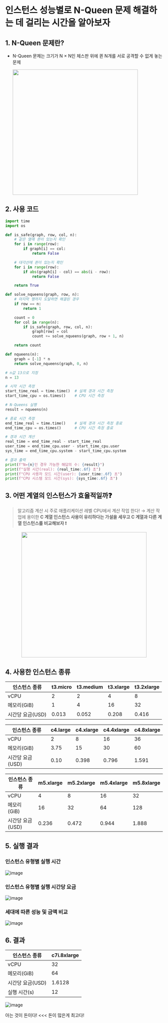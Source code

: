 # 인스턴스 성능별로 N-Queen 문제 해결하는 데 걸리는 시간을 알아보자

## 1. N-Queen 문제란?
- N-Queen 문제는 크기가 N × N인 체스판 위에 퀸 N개를 서로 공격할 수 없게 놓는 문제

    <img src="https://github.com/user-attachments/assets/6d9fbadf-93fc-4514-badd-00834c41d318" width="400"/>

## 2. 사용 코드 
```python
import time
import os

def is_safe(graph, row, col, n):
    # 같은 열에 퀸이 있는지 확인
    for i in range(row):
        if graph[i] == col:
            return False

    # 대각선에 퀸이 있는지 확인
    for i in range(row):
        if abs(graph[i] - col) == abs(i - row):
            return False

    return True

def solve_nqueens(graph, row, n):
    # 마지막 행까지 도달하면 해결된 경우
    if row == n:
        return 1

    count = 0
    for col in range(n):
        if is_safe(graph, row, col, n):
            graph[row] = col
            count += solve_nqueens(graph, row + 1, n)

    return count

def nqueens(n):
    graph = [-1] * n
    return solve_nqueens(graph, 0, n)

# n값 13으로 지정
n = 13

# 시작 시간 측정
start_time_real = time.time()  # 실제 경과 시간 측정
start_time_cpu = os.times()    # CPU 시간 측정

# N-Queens 실행
result = nqueens(n)

# 종료 시간 측정
end_time_real = time.time()    # 실제 경과 시간 측정 종료
end_time_cpu = os.times()      # CPU 시간 측정 종료

# 경과 시간 계산
real_time = end_time_real - start_time_real
user_time = end_time_cpu.user - start_time_cpu.user
sys_time = end_time_cpu.system - start_time_cpu.system

# 결과 출력
print(f"N={n}인 경우 가능한 해답의 수: {result}")
print(f"실행 시간(real): {real_time:.6f} 초")
print(f"CPU 사용자 모드 시간(user): {user_time:.6f} 초")
print(f"CPU 시스템 모드 시간(sys): {sys_time:.6f} 초")

```

## 3. 어떤 계열의 인스턴스가 효율적일까❓
> 알고리즘 계산 시 주로 애플리케이션 레벨 CPU에서 계산 작업 한다! → 계산 작업에 용이한 **C 계열 인스턴스 사용이 유리하다는 가설을 세우고 C 계열과 다른 계열 인스턴스를 비교해보자 ❗** 

<p align="center">
    <img src="https://github.com/user-attachments/assets/8af1a319-2f7f-4607-bdd9-026dd61a4b33" width="400"/>
</p>

## 4. 사용한 인스턴스 종류
| 인스턴스 종류 | t3.micro | t3.medium | t3.xlarge | t3.2xlarge |
| --- | --- | --- | --- | --- |
| vCPU | 2 | 2 | 4 | 8 |
| 메모리(GiB) | 1 | 4 | 16 | 32 |
| 시간당 요금(USD) | 0.013 | 0.052 | 0.208 | 0.416 |

| 인스턴스 종류 | c4.large | c4.xlarge | c4.4xlarge | c4.8xlarge |
| --- | --- | --- | --- | --- |
| vCPU | 2 | 8 | 16 | 36 |
| 메모리(GiB) | 3.75 | 15 | 30 | 60 |
| 시간당 요금(USD) | 0.10 | 0.398 | 0.796 | 1.591 |

| 인스턴스 종류 | m5.xlarge | m5.2xlarge | m5.4xlarge | m5.8xlarge |
| --- | --- | --- | --- | --- |
| vCPU | 4 | 8 | 16 | 32 |
| 메모리(GiB) | 16 | 32 | 64 | 128 |
| 시간당 요금(USD) | 0.236 | 0.472 | 0.944 | 1.888 |

## 5. 실행 결과
### 인스턴스 유형별 실행 시간
![image](https://github.com/user-attachments/assets/0b1b631d-e8e5-4de3-bbcc-dcdd124f1983)

### 인스턴스 유형별 실행 시간당 요금 
![image](https://github.com/user-attachments/assets/1c40a33d-b6ac-4c7c-a02a-97db5c447efe)

### 세대에 따른 성능 및 금액 비교
![image](https://github.com/user-attachments/assets/940e979d-e27d-4a5f-8c86-ab7e8ce6dfae)

## 6. 결과 
| 인스턴스 종류 | c7i.8xlarge |
| --- | --- |
| vCPU | 32 |
| 메모리(GiB) | 64 |
| 시간당 요금(USD) | 1.6128 |
| 실행 시간(s) | 12 |

![image](https://github.com/user-attachments/assets/81886593-e538-44f9-a4ca-2dc047111429)

아는 것이 돈이다! <<< 돈이 많은게 최고다!

